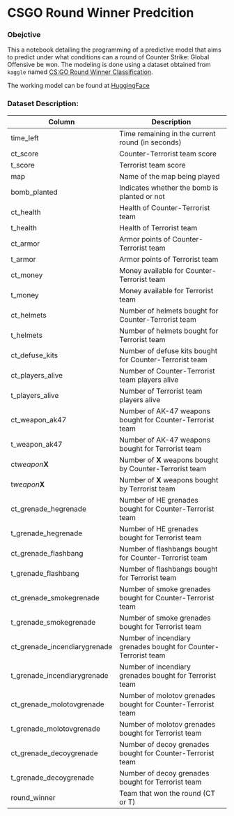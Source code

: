 # CSGO Round Winner Predcition

### **Obejctive** <br>

This a notebook detailing the programming of a predictive model that aims to predict under what conditions can a round of Counter Strike: Global Offensive be won. The modeling is done using a dataset obtained from `kaggle` named [CS:GO Round Winner Classification](https://www.kaggle.com/datasets/christianlillelund/csgo-round-winner-classification/data).

The working model can be found at [HuggingFace](https://huggingface.co/spaces/TRusso/CSGO_Round_Winner_Prediction?logs=build)

### **Dataset Description**:

| Column                       | Description                                                     |
| ---------------------------- | --------------------------------------------------------------- |
| time_left                    | Time remaining in the current round (in seconds)                |
| ct_score                     | Counter-Terrorist team score                                    |
| t_score                      | Terrorist team score                                            |
| map                          | Name of the map being played                                    |
| bomb_planted                 | Indicates whether the bomb is planted or not                    |
| ct_health                    | Health of Counter-Terrorist team                                |
| t_health                     | Health of Terrorist team                                        |
| ct_armor                     | Armor points of Counter-Terrorist team                          |
| t_armor                      | Armor points of Terrorist team                                  |
| ct_money                     | Money available for Counter-Terrorist team                      |
| t_money                      | Money available for Terrorist team                              |
| ct_helmets                   | Number of helmets bought for Counter-Terrorist team             |
| t_helmets                    | Number of helmets bought for Terrorist team                     |
| ct_defuse_kits               | Number of defuse kits bought for Counter-Terrorist team         |
| ct_players_alive             | Number of Counter-Terrorist team players alive                  |
| t_players_alive              | Number of Terrorist team players alive                          |
| ct_weapon_ak47               | Number of AK-47 weapons bought for Counter-Terrorist team       |
| t_weapon_ak47                | Number of AK-47 weapons bought for Terrorist team               |
| ct*weapon***X**              | Number of **X** weapons bought by Counter-Terrorist team        |
| t*weapon***X**               | Number of **X** weapons bought by Terrorist team                |
| ct_grenade_hegrenade         | Number of HE grenades bought for Counter-Terrorist team         |
| t_grenade_hegrenade          | Number of HE grenades bought for Terrorist team                 |
| ct_grenade_flashbang         | Number of flashbangs bought for Counter-Terrorist team          |
| t_grenade_flashbang          | Number of flashbangs bought for Terrorist team                  |
| ct_grenade_smokegrenade      | Number of smoke grenades bought for Counter-Terrorist team      |
| t_grenade_smokegrenade       | Number of smoke grenades bought for Terrorist team              |
| ct_grenade_incendiarygrenade | Number of incendiary grenades bought for Counter-Terrorist team |
| t_grenade_incendiarygrenade  | Number of incendiary grenades bought for Terrorist team         |
| ct_grenade_molotovgrenade    | Number of molotov grenades bought for Counter-Terrorist team    |
| t_grenade_molotovgrenade     | Number of molotov grenades bought for Terrorist team            |
| ct_grenade_decoygrenade      | Number of decoy grenades bought for Counter-Terrorist team      |
| t_grenade_decoygrenade       | Number of decoy grenades bought for Terrorist team              |
| round_winner                 | Team that won the round (CT or T)                               |

